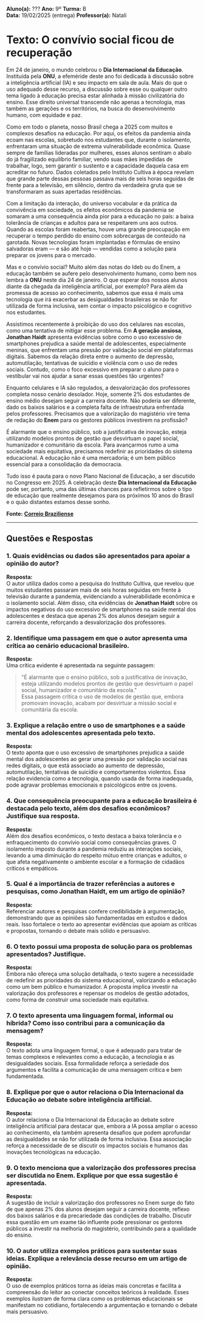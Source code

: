 **Aluno(a):** ???
**Ano:** 9º
**Turma:** B  
**Data:** 19/02/2025 (entrega)
**Professor(a):** Natali


# Texto: O convívio social ficou de recuperação

Em 24 de janeiro, o mundo celebrou o **Dia Internacional da Educação**. Instituída pela **ONU**, a efeméride deste ano foi dedicada à discussão sobre a inteligência artificial (IA) e seu impacto em sala de aula. Mais do que o uso adequado desse recurso, a discussão sobre esse ou qualquer outro tema ligado à educação precisa estar alinhada à missão civilizatória do ensino. Esse direito universal transcende não apenas a tecnologia, mas também as gerações e os territórios, na busca do desenvolvimento humano, com equidade e paz.

Como em todo o planeta, nosso Brasil chega a 2025 com muitos e complexos desafios na educação. Por aqui, os efeitos da pandemia ainda ecoam nas escolas, sobretudo nos estudantes que, durante o isolamento, enfrentaram uma situação de extrema vulnerabilidade econômica. Quase sempre de famílias lideradas por mulheres, esses alunos sentiram o abalo do já fragilizado equilíbrio familiar, vendo suas mães impedidas de trabalhar, logo, sem garantir o sustento e a capacidade daquela casa em acreditar no futuro. Dados coletados pelo Instituto Cultiva à época revelam que grande parte dessas pessoas passava mais de seis horas seguidas de frente para a televisão, em silêncio, dentro da verdadeira gruta que se transformaram as suas apertadas residências.

Com a limitação da interação, do universo vocabular e da prática da convivência em sociedade, os efeitos econômicos da pandemia se somaram a uma consequência ainda pior para a educação no país: a baixa tolerância de crianças e adultos para se respeitarem uns aos outros. Quando as escolas foram reabertas, houve uma grande preocupação em recuperar o tempo perdido do ensino com sobrecargas de conteúdo na garotada. Novas tecnologias foram implantadas e fórmulas de ensino salvadoras eram — e são até hoje — vendidas como a solução para preparar os jovens para o mercado.

Mas e o convívio social? Muito além das notas do Ideb ou do Enem, a educação também se aufere pelo desenvolvimento humano, como bem nos lembra a **ONU** neste dia 24 de janeiro. O que esperar dos nossos alunos diante da chegada da inteligência artificial, por exemplo? Para além da promessa de acesso ao conhecimento, sabemos que essa é mais uma tecnologia que irá exacerbar as desigualdades brasileiras se não for utilizada de forma inclusiva, sem contar o impacto psicológico e cognitivo nos estudantes.

Assistimos recentemente à proibição do uso dos celulares nas escolas, como uma tentativa de mitigar esse problema. Em **A geração ansiosa**, **Jonathan Haidt** apresenta evidências sobre como o uso excessivo de smartphones prejudica a saúde mental de adolescentes, especialmente meninas, que enfrentam uma pressão por validação social em plataformas digitais. Sabemos da relação direta entre o aumento de depressão, automutilação, tentativas de suicídio e violência com o uso de redes sociais. Contudo, como o foco excessivo em preparar o aluno para o vestibular vai nos ajudar a sanar essas questões tão urgentes?

Enquanto celulares e IA são regulados, a desvalorização dos professores completa nosso cenário desolador. Hoje, somente 2% dos estudantes de ensino médio desejam seguir a carreira docente. Não poderia ser diferente, dado os baixos salários e a completa falta de infraestrutura enfrentada pelos professores. Precisamos que a valorização do magistério vire tema de redação do **Enem** para os gestores públicos investirem na profissão?

É alarmante que o ensino público, sob a justificativa de inovação, esteja utilizando modelos prontos de gestão que desvirtuam o papel social, humanizador e comunitário da escola. Para avançarmos rumo a uma sociedade mais equitativa, precisamos redefinir as prioridades do sistema educacional. A educação não é uma mercadoria; é um bem público essencial para a consolidação da democracia.

Tudo isso é pauta para o novo Plano Nacional de Educação, a ser discutido no Congresso em 2025. A celebração deste **Dia Internacional da Educação** pode ser, portanto, uma das últimas chances para refletirmos sobre o tipo de educação que realmente desejamos para os próximos 10 anos do Brasil e o quão distantes estamos desse sonho.

**Fonte:** [**Correio Braziliense**](https://www.correiobraziliense.com.br/opiniao/2025/01/7047354-o-convivio-social-ficou-de%20recuperacao.html)

---

## Questões e Respostas

### 1. Quais evidências ou dados são apresentados para apoiar a opinião do autor?
**Resposta:**  
O autor utiliza dados como a pesquisa do Instituto Cultiva, que revelou que muitos estudantes passaram mais de seis horas seguidas em frente à televisão durante a pandemia, evidenciando a vulnerabilidade econômica e o isolamento social. Além disso, cita evidências de **Jonathan Haidt** sobre os impactos negativos do uso excessivo de smartphones na saúde mental dos adolescentes e destaca que apenas 2% dos alunos desejam seguir a carreira docente, reforçando a desvalorização dos professores.

### 2. Identifique uma passagem em que o autor apresenta uma crítica ao cenário educacional brasileiro.
**Resposta:**  
Uma crítica evidente é apresentada na seguinte passagem:  
> "É alarmante que o ensino público, sob a justificativa de inovação, esteja utilizando modelos prontos de gestão que desvirtuam o papel social, humanizador e comunitário da escola."  
Essa passagem critica o uso de modelos de gestão que, embora promovam inovação, acabam por desvirtuar a missão social e comunitária da escola.

### 3. Explique a relação entre o uso de smartphones e a saúde mental dos adolescentes apresentada pelo texto.
**Resposta:**  
O texto aponta que o uso excessivo de smartphones prejudica a saúde mental dos adolescentes ao gerar uma pressão por validação social nas redes digitais, o que está associado ao aumento de depressão, automutilação, tentativas de suicídio e comportamentos violentos. Essa relação evidencia como a tecnologia, quando usada de forma inadequada, pode agravar problemas emocionais e psicológicos entre os jovens.

### 4. Que consequência preocupante para a educação brasileira é destacada pelo texto, além dos desafios econômicos? Justifique sua resposta.
**Resposta:**  
Além dos desafios econômicos, o texto destaca a baixa tolerância e o enfraquecimento do convívio social como consequências graves. O isolamento imposto durante a pandemia reduziu as interações sociais, levando a uma diminuição do respeito mútuo entre crianças e adultos, o que afeta negativamente o ambiente escolar e a formação de cidadãos críticos e empáticos.

### 5. Qual é a importância de trazer referências a autores e pesquisas, como Jonathan Haidt, em um artigo de opinião?
**Resposta:**  
Referenciar autores e pesquisas confere credibilidade à argumentação, demonstrando que as opiniões são fundamentadas em estudos e dados reais. Isso fortalece o texto ao apresentar evidências que apoiam as críticas e propostas, tornando o debate mais sólido e persuasivo.

### 6. O texto possui uma proposta de solução para os problemas apresentados? Justifique.
**Resposta:**  
Embora não ofereça uma solução detalhada, o texto sugere a necessidade de redefinir as prioridades do sistema educacional, valorizando a educação como um bem público e humanizador. A proposta implica investir na valorização dos professores e repensar os modelos de gestão adotados, como forma de construir uma sociedade mais equitativa.

### 7. O texto apresenta uma linguagem formal, informal ou híbrida? Como isso contribui para a comunicação da mensagem?
**Resposta:**  
O texto adota uma linguagem formal, o que é adequado para tratar de temas complexos e relevantes como a educação, a tecnologia e as desigualdades sociais. Essa formalidade reforça a seriedade dos argumentos e facilita a comunicação de uma mensagem crítica e bem fundamentada.

### 8. Explique por que o autor relaciona o Dia Internacional da Educação ao debate sobre inteligência artificial.
**Resposta:**  
O autor relaciona o Dia Internacional da Educação ao debate sobre inteligência artificial para destacar que, embora a IA possa ampliar o acesso ao conhecimento, ela também apresenta desafios que podem aprofundar as desigualdades se não for utilizada de forma inclusiva. Essa associação reforça a necessidade de se discutir os impactos sociais e humanos das inovações tecnológicas na educação.

### 9. O texto menciona que a valorização dos professores precisa ser discutida no Enem. Explique por que essa sugestão é apresentada.
**Resposta:**  
A sugestão de incluir a valorização dos professores no Enem surge do fato de que apenas 2% dos alunos desejam seguir a carreira docente, reflexo dos baixos salários e da precariedade das condições de trabalho. Discutir essa questão em um exame tão influente pode pressionar os gestores públicos a investir na melhoria do magistério, contribuindo para a qualidade do ensino.

### 10. O autor utiliza exemplos práticos para sustentar suas ideias. Explique a relevância desse recurso em um artigo de opinião.
**Resposta:**  
O uso de exemplos práticos torna as ideias mais concretas e facilita a compreensão do leitor ao conectar conceitos teóricos à realidade. Esses exemplos ilustram de forma clara como os problemas educacionais se manifestam no cotidiano, fortalecendo a argumentação e tornando o debate mais persuasivo.
